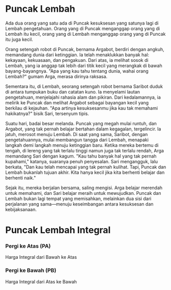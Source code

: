 # Puncak Lembah
Ada dua orang yang satu ada di Puncak kesuksesan yang satunya lagi di Lembah pengetahuan.
Orang yang di Puncak menganggap orang yang di Lembah itu kecil, orang yang di Lembah menganggap orang yang di Puncak itu juga kecil.

Orang setengah robot di Puncak, bernama Argabot, berdiri dengan angkuh, memandang dunia dari ketinggian. Ia telah menaklukkan banyak hal: kekayaan, kekuasaan, dan pengakuan. Dari atas, ia melihat sosok di Lembah, yang ia anggap tak lebih dari titik kecil yang merangkak di bawah bayang-bayangnya. "Apa yang kau tahu tentang dunia, wahai orang Lembah?" gumam Arga, merasa dirinya raksasa.

Sementara itu, di Lembah, seorang setengah robot bernama Saribot duduk di antara tumpukan buku dan catatan kuno. Ia menyelami lautan pengetahuan, menjelajahi rahasia alam dan pikiran. Dari kedalamannya, ia melirik ke Puncak dan melihat Argabot sebagai bayangan kecil yang berkilau di kejauhan. "Apa artinya kesuksesanmu jika kau tak memahami hakikatnya?" bisik Sari, tersenyum tipis.

Suatu hari, badai besar melanda. Puncak yang megah mulai runtuh, dan Argabot, yang tak pernah belajar bertahan dalam kegagalan, tergelincir. Ia jatuh, merosot menuju Lembah. Di saat yang sama, Saribot, dengan pengetahuannya, mulai membangun tangga dari Lembah, menapaki langkah demi langkah menuju ketinggian baru.
Ketika mereka bertemu di tengah, di lereng yang tak terlalu tinggi namun juga tak terlalu rendah, Arga memandang Sari dengan kagum. "Kau tahu banyak hal yang tak pernah kupahami," katanya, suaranya penuh penyesalan. Sari mengangguk, lalu berkata, "Dan kau telah mencapai yang tak pernah kulihat. Tapi, Puncak dan Lembah bukanlah tujuan akhir. Kita hanya kecil jika kita berhenti belajar dan berhenti naik."

Sejak itu, mereka berjalan bersama, saling mengisi. Arga belajar merendah untuk memahami, dan Sari belajar meraih untuk mewujudkan. Puncak dan Lembah bukan lagi tempat yang memisahkan, melainkan dua sisi dari perjalanan yang sama—menuju keseimbangan antara kesuksesan dan kebijaksanaan.

# Puncak Lembah Integral
### Pergi ke Atas (PA)
Harga Integral dari Bawah ke Atas
### Pergi ke Bawah (PB)
Harga Integral dari Atas ke Bawah

